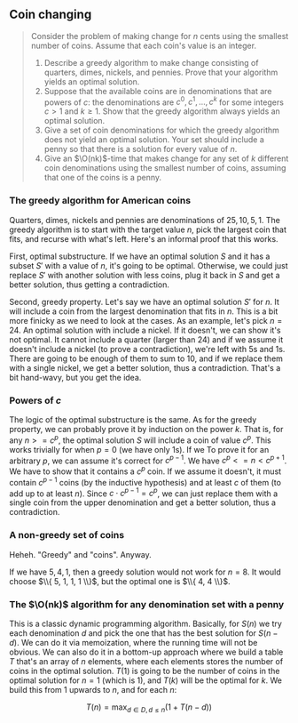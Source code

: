 ## Coin changing

> Consider the problem of making change for $n$ cents using the smallest number
> of coins. Assume that each coin's value is an integer.
>
> 1. Describe a greedy algorithm to make change consisting of quarters, dimes,
>    nickels, and pennies. Prove that your algorithm yields an optimal solution.
> 2. Suppose that the available coins are in denominations that are powers of
>    $c$: the denominations are $c^0, c^1, \ldots, c^k$ for some integers $c >
>    1$ and $k \ge 1$. Show that the greedy algorithm always yields an optimal
>    solution.
> 3. Give a set of coin denominations for which the greedy algorithm does not
>    yield an optimal solution. Your set should include a penny so that there is
>    a solution for every value of $n$.
> 4. Give an $\O(nk)$-time that makes change for any set of $k$ different coin
>    denominations using the smallest number of coins, assuming that one of the
>    coins is a penny.

### The greedy algorithm for American coins

Quarters, dimes, nickels and pennies are denominations of $25, 10, 5, 1$. The
greedy algorithm is to start with the target value $n$, pick the largest coin
that fits, and recurse with what's left. Here's an informal proof that this
works.

First, optimal substructure. If we have an optimal solution $S$ and it has a
subset $S'$ with a value of $n$, it's going to be optimal. Otherwise, we could
just replace $S'$ with another solution with less coins, plug it back in $S$ and
get a better solution, thus getting a contradiction.

Second, greedy property. Let's say we have an optimal solution $S'$ for $n$. It
will include a coin from the largest denomination that fits in $n$. This is a
bit more finicky as we need to look at the cases. As an example, let's pick $n =
24$. An optimal solution with include a nickel. If it doesn't, we can show it's
not optimal. It cannot include a quarter (larger than $24$) and if we assume it
doesn't include a nickel (to prove a contradiction), we're left with $5$s and
$1$s. There are going to be enough of them to sum to $10$, and if we replace
them with a single nickel, we get a better solution, thus a contradiction.
That's a bit hand-wavy, but you get the idea.

### Powers of $c$

The logic of the optimal substructure is the same. As for the greedy property,
we can probably prove it by induction on the power $k$. That is, for any $n >=
c^p$, the optimal solution $S$ will include a coin of value $c^p$. This works
trivially for when $p = 0$ (we have only $1$s). If we To prove it for an
arbitrary $p$, we can assume it's correct for $c^{p-1}$. We have $c^p <= n <
c^{p+1}$. We have to show that it contains a $c^p$ coin. If we assume it
doesn't, it must contain $c^{p-1}$ coins (by the inductive hypothesis) and at
least $c$ of them (to add up to at least $n$). Since $c \cdot c^{p-1} = c^p$, we
can just replace them with a single coin from the upper denomination and get a
better solution, thus a contradiction.

### A non-greedy set of coins

Heheh. "Greedy" and "coins". Anyway.

If we have $5, 4, 1$, then a greedy solution would not work for $n = 8$. It
would choose $\\{ 5, 1, 1, 1 \\}$, but the optimal one is $\\{ 4, 4 \\}$.

### The $\O(nk)$ algorithm for any denomination set with a penny

This is a classic dynamic programming algorithm. Basically, for $S(n)$ we try
each denomination $d$ and pick the one that has the best solution for $S(n -
d)$. We can do it via memoization, where the running time will not be obvious.
We can also do it in a bottom-up approach where we build a table $T$ that's an
array of $n$ elements, where each elements stores the number of coins in the
optimal solution. $T(1)$ is going to be the number of coins in the optimal
solution for $n = 1$ (which is 1), and $T(k)$ will be the optimal for $k$. We
build this from $1$ upwards to $n$, and for each $n$:

$$ T(n) = \max_{d \in D, d \le n}{\Big( 1 + T(n - d) \Big)}$$

